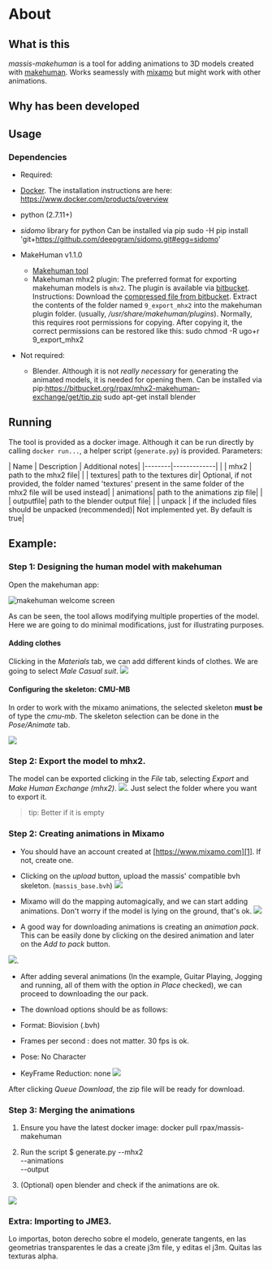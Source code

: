 # About

## What is this
_massis-makehuman_ is a tool for adding animations to 3D models created with [makehuman][2]. Works seamessly with [mixamo][1] but might work with other animations.

## Why has been developed

## Usage

### Dependencies

- Required:
 - [Docker][docker_url]. The installation instructions are here: https://www.docker.com/products/overview
 - python (2.7.11+)
 - _sidomo_ library for python
	Can be installed via pip
		sudo -H pip install 'git+https://github.com/deepgram/sidomo.git#egg=sidomo'
 - MakeHuman v1.1.0
    - [Makehuman tool][2]
    - Makehuman mhx2 plugin: The preferred format for exporting makehuman models is `mhx2`.
    	The plugin is available via [bitbucket][bb_rpax].
        Instructions:
        Download the [compressed file from bitbucket][bb_rpax].
        Extract the contents of the folder named `9_export_mhx2` into the makehuman plugin folder. (usually, _/usr/share/makehuman/plugins_). Normally, this requires root permissions for copying. After copying it, the correct permissions can be restored like this:
			sudo chmod -R ugo+r 9_export_mhx2

- Not required:
	- Blender. Although it is not _really necessary_ for generating the animated models, it is needed for opening them.
        Can be installed via pip:https://bitbucket.org/rpax/mhx2-makehuman-exchange/get/tip.zip
			sudo apt-get install blender


## Running

The tool is provided as a docker image. Although it can be run directly by calling `docker run...`, a helper script (`generate.py`) is provided.
Parameters:


| Name   | Description | Additional notes|
|--------|-------------| |
| mhx2 | path to the mhx2 file| |
| textures| path to the textures dir| Optional, if not provided, the folder named 'textures' present in the same folder of the mhx2 file will be used instead|
| animations| path to the animations zip file| |
| outputfile| path to the blender output file| |
| unpack    | if the included files should be unpacked (recommended)| Not implemented yet. By default is true|


## Example:

### Step 1: Designing the human model with makehuman

Open the makehuman app:

![makehuman welcome screen](http://i.imgur.com/fuXuBoj.png)

As can be seen, the tool allows modifying multiple properties of the model. Here we are going to do minimal modifications, just for illustrating purposes.

#### Adding clothes
Clicking in the _Materials_ tab, we can add different kinds of clothes. We are going to select _Male Casual suit_.
![](http://i.imgur.com/PnpmUtL.png)

#### Configuring the skeleton: CMU-MB

In order to work with the mixamo animations, the selected skeleton **must be** of type the _cmu-mb_.
The skeleton selection can be done in the _Pose/Animate_ tab.

![](http://i.imgur.com/JkTvQDk.png)

### Step 2: Export the model to mhx2.

The model can be exported clicking in the _File_ tab, selecting _Export_ and _Make Human Exchange (mhx2)_.
![](http://i.imgur.com/65gVcLF.png). Just select the folder where you want to export it.
> tip: Better if it is empty

### Step 2: Creating animations in Mixamo

- You should have an account created at [https://www.mixamo.com][1]. If not, create one.
- Clicking on the _upload_ button, upload the massis' compatible bvh skeleton. (`massis_base.bvh`)
	![](http://i.imgur.com/uCWY5na.png)
- Mixamo will do the mapping automagically, and we can start adding animations. Don't worry if the model is lying on the ground, that's ok.
	![](http://i.imgur.com/NgZGRB5.png)

- A good way for downloading animations is creating an _animation pack_. This can be easily done by clicking on the desired animation and later on the _Add to pack_ button.

![](http://i.imgur.com/Azpx70E.png).

- After adding several animations (In the example, Guitar Playing, Jogging and running, all of them with the option _in Place_ checked), we can proceed to downloading the our pack.

- The download options should be as follows:
 - Format: Biovision (.bvh)
 - Frames per second : does not matter. 30 fps is ok.
 - Pose: No Character
 - KeyFrame Reduction: none
 ![](http://i.imgur.com/ctjpzeU.png)

After clicking _Queue Download_, the zip file will be ready for download.

### Step 3: Merging the animations

1. Ensure you have the latest docker image:
		docker pull rpax/massis-makehuman

2. Run the script
        $ generate.py --mhx2 <path-to-the-exported-mhx2> \
        --animations <path-to-mixamo-animations-zip> \
        --output <path-to-output-blend-file>

3. (Optional) open blender and check if the animations are ok.

![](http://i.imgur.com/or6jdzY.png)


### Extra: Importing to JME3.

Lo importas, boton derecho sobre el modelo, generate tangents, en las geometrias transparentes le das a create j3m file, y editas el j3m. Quitas las texturas alpha.




[1]: https://www.mixamo.com
[2]: http://www.makehuman.org/
[bb_rpax]: https://bitbucket.org/rpax/mhx2-makehuman-exchange/downloads
[docker_url]: https://www.docker.com/













